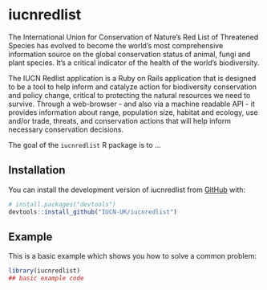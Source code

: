 
<!-- README.md is generated from README.Rmd. Please edit that file -->

# iucnredlist

<!-- badges: start -->
<!-- badges: end -->

The International Union for Conservation of Nature’s Red List of
Threatened Species has evolved to become the world’s most comprehensive
information source on the global conservation status of animal, fungi
and plant species. It’s a critical indicator of the health of the
world’s biodiversity.

The IUCN Redlist application is a Ruby on Rails application that is
designed to be a tool to help inform and catalyze action for
biodiversity conservation and policy change, critical to protecting the
natural resources we need to survive. Through a web-browser - and also
via a machine readable API - it provides information about range,
population size, habitat and ecology, use and/or trade, threats, and
conservation actions that will help inform necessary conservation
decisions.

The goal of the `iucnredlist` R package is to …

## Installation

You can install the development version of iucnredlist from
[GitHub](https://github.com/) with:

``` r
# install.packages("devtools")
devtools::install_github("IUCN-UK/iucnredlist")
```

## Example

This is a basic example which shows you how to solve a common problem:

``` r
library(iucnredlist)
## basic example code
```
